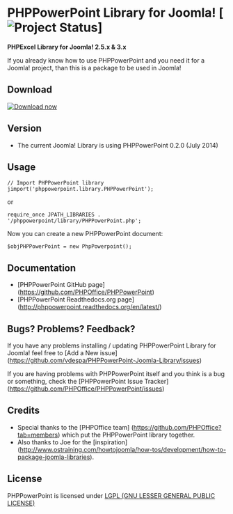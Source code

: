 # PHPPowerPoint Library for Joomla! [![Project Status](https://stillmaintained.com/vdespa/PHPPowerPoint-Joomla-Library.png)]

**PHPExcel Library for Joomla! 2.5.x &amp; 3.x**

If you already know how to use PHPPowerPoint and you need it for a Joomla! project, than this is a package to be used in Joomla!

Download
--------

[![Download now](https://raw.github.com/vdespa/PHPExcel-Joomla-Library/master/download.png)](https://bitbucket.org/vdespa/phpexcel-joomla-library/downloads/PHPExcel-Joomla-Library-1.8.0.zip)

Version
-------

* The current Joomla! Library is using PHPPowerPoint 0.2.0 (July 2014)

Usage
-----

    // Import PHPPowerPoint library
    jimport('phppowerpoint.library.PHPPowerPoint');

or 

    require_once JPATH_LIBRARIES . '/phppowerpoint/library/PHPPowerPoint.php';


Now you can create a new PHPPowerPoint document:

    $objPHPPowerPoint = new PhpPowerpoint();



Documentation
-------------

* [PHPPowerPoint GitHub page] (https://github.com/PHPOffice/PHPPowerPoint)
* [PHPPowerPoint Readthedocs.org page] (http://phppowerpoint.readthedocs.org/en/latest/)


Bugs? Problems? Feedback?
-------------------------

If you have any problems installing / updating PHPPowerPoint Library for Joomla! feel free to [Add a New issue] (https://github.com/vdespa/PHPPowerPoint-Joomla-Library/issues)

If you are having problems with PHPPowerPoint itself and you think is a bug or something, check the [PHPPowerPoint Issue Tracker] (https://github.com/PHPOffice/PHPPowerPoint/issues)

Credits
-------

* Special thanks to the [PHPOffice team] (https://github.com/PHPOffice?tab=members) which put the PHPPowerPoint library together.
* Also thanks to Joe for the [inspiration] (http://www.ostraining.com/howtojoomla/how-tos/development/how-to-package-joomla-libraries).


License
-------
PHPPowerPoint is licensed under [LGPL (GNU LESSER GENERAL PUBLIC LICENSE)](https://github.com/PHPOffice/PHPPowerPoint/blob/master/LICENSE)
